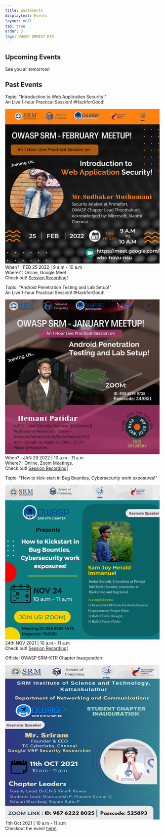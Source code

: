 ```yaml
---
title: pastevents
displaytext: Events
layout: null
tab: true
order: 3
tags: OWASP SRMIST KTR
---
```

## Upcoming Events

See you all tomorrow!
## Past Events

Topic: "Introduction to Web Application Security!" <br>
An Live 1-hour Practical Session! #HackforGood! <br>

<img src="assets/images/feb-meetup.png" width="500" height="500"> <br>
When? : FEB 25 2022 | 9 a.m - 10 a.m<br>
Where? : Online, Google Meet <br>
Check out! <a href="https://www.youtube.com/watch?v=09nKPgpPPPY&t=14s&ab_channel=OWASPSRMIST-KTR" target="_blank">Session Recording! </a><br>

Topic: "Android Penetration Testing and Lab Setup!" <br>
An Live 1-hour Practical Session! #HackforGood! <br>

<img src="assets/images/jan 29 meetup.png" width="500" height="500"> <br>
When? : JAN 29 2022 | 10 a.m - 11 a.m<br>
Where? : Online, Zoom Meetings. <br>
Check out! <a href="https://www.youtube.com/watch?v=VxKVaWB1NUk&t=64s&ab_channel=OWASPSRMIST-KTR" target="_blank">Session Recording! </a><br>

Topic: "How to kick-start in Bug Bounties, Cybersecurity work exposures!" <br>

<img src="assets/images/poster social handles.png" width="500" height="500"> <br>
24th NOV 2021 | 10 a.m - 11 a.m <br>
Check out! <a href="https://youtu.be/6We5iBWdCHA" target="_blank">Session Recording! </a><br>

Official OWASP SRM-KTR Chapter Inauguration 

<img src="assets/images/poster inauguration final.png" width="500" height="500"> <br>
11th Oct 2021 | 10 a.m - 11 a.m <br>
Checkout the event <a href="https://www.youtube.com/watch?v=JOtO1tOjHqw&t=1646s&ab_channel=OWASPSRMIST-KTR">here!</a>
                                                                     
